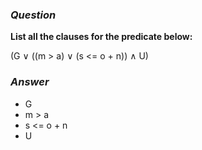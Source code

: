 ### *Question* 

**List all the clauses for the predicate below:**

(G ∨ ((m > a) ∨ (s <= o + n)) ∧ U)

### *Answer*

- G
- m > a
- s <= o + n
- U
